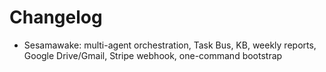 # Changelog

- Sesamawake: multi-agent orchestration, Task Bus, KB, weekly reports, Google Drive/Gmail, Stripe webhook, one-command bootstrap
